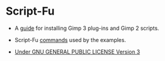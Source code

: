 
# Script-Fu

* A [guide](https://script-fu.github.io/2022/12/02/QuickStart.html) for installing Gimp 3 plug-ins and Gimp 2 scripts.  
  
* Script-Fu [commands](https://script-fu.github.io/2022/12/03/Commands-Used.html) used by the examples.
  
* [Under GNU GENERAL PUBLIC LICENSE Version 3](https://github.com/script-fu/script-fu.github.io/blob/main/LICENSE)  
  
  
  
    
      


